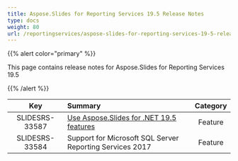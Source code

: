 ```yaml
---
title: Aspose.Slides for Reporting Services 19.5 Release Notes
type: docs
weight: 80
url: /reportingservices/aspose-slides-for-reporting-services-19-5-release-notes/
---
```


{{% alert color="primary" %}} 

This page contains release notes for Aspose.Slides for Reporting Services 19.5

{{% /alert %}} 

|**Key** |**Summary** |**Category** |
| :-: | :- | :-: |
|SLIDESRS-33587|[Use Aspose.Slides for .NET 19.5 features](https://docs.aspose.com/display/slidesnet/Aspose.Slides+for+.NET+19.5+Release+Notes)|Feature|
|SLIDESRS-33584|Support for Microsoft SQL Server Reporting Services 2017|Feature|

